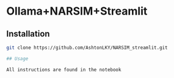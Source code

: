 # Ollama+NARSIM+Streamlit

## Installation
```bash
git clone https://github.com/AshtonLKY/NARSIM_streamlit.git

## Usage

All instructions are found in the notebook
